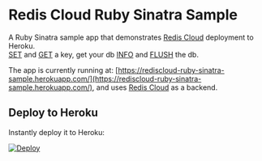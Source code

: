 # Redis Cloud Ruby Sinatra Sample

A Ruby Sinatra sample app that demonstrates [Redis Cloud](http://redis.io) deployment to Heroku.<br />
[SET](http://redis.io/commands/SET) and [GET](http://redis.io/commands/SET) a key, get your db [INFO](http://redis.io/commands/INFO) and [FLUSH](http://redis.io/commands/FLUSHDB) the db.

The app is currently running at: [https://rediscloud-ruby-sinatra-sample.herokuapp.com/](https://rediscloud-ruby-sinatra-sample.herokuapp.com/), and uses [Redis Cloud](https://addons.heroku.com/rediscloud) as a backend.

## Deploy to Heroku

Instantly deploy it to Heroku:

[![Deploy](https://www.herokucdn.com/deploy/button.png)](https://heroku.com/deploy?template=https://github.com/RedisLabs/rediscloud-ruby-sinatra-sample)
